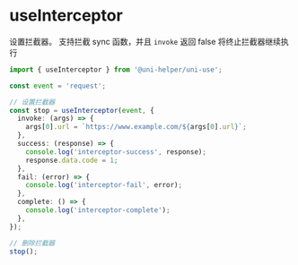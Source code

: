 # useInterceptor

设置拦截器。 支持拦截 sync 函数，并且 `invoke` 返回 false 将终止拦截器继续执行

```typescript
import { useInterceptor } from '@uni-helper/uni-use';

const event = 'request';

// 设置拦截器
const stop = useInterceptor(event, {
  invoke: (args) => {
    args[0].url = `https://www.example.com/${args[0].url}`;
  },
  success: (response) => {
    console.log('interceptor-success', response);
    response.data.code = 1;
  },
  fail: (error) => {
    console.log('interceptor-fail', error);
  },
  complete: () => {
    console.log('interceptor-complete');
  },
});

// 删除拦截器
stop();
```
